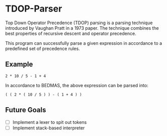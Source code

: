 # TDOP-Parser

Top Down Operator Precedence (TDOP) parsing is a parsing technique introduced by Vaughan Pratt in a 1973 paper. 
The technique combines the best properties of recursive descent and operator precedence.

This program can successfully parse a given expression in accordance to a predefined set of precedence rules.

## Example
```
2 * 10 / 5 - 1 + 4
```
In accordance to BEDMAS, the above expression can be parsed into:
```
( ( 2 * ( 10 / 5 ) ) - ( 1 + 4 ) )
```

## Future Goals
- [ ] Implement a lexer to spit out tokens
- [ ] Implement stack-based interpreter
